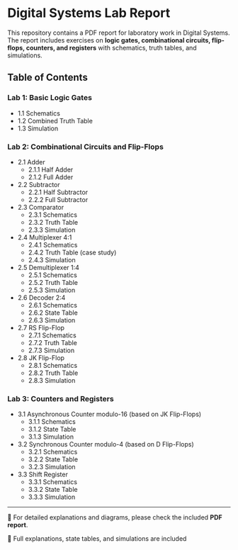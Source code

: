 # Digital Systems Lab Report

This repository contains a PDF report for laboratory work in Digital Systems.  
The report includes exercises on **logic gates, combinational circuits, flip-flops, counters, and registers** with schematics, truth tables, and simulations.

## Table of Contents

### Lab 1: Basic Logic Gates
- 1.1 Schematics  
- 1.2 Combined Truth Table  
- 1.3 Simulation  

### Lab 2: Combinational Circuits and Flip-Flops
- 2.1 Adder  
  - 2.1.1 Half Adder  
  - 2.1.2 Full Adder  
- 2.2 Subtractor  
  - 2.2.1 Half Subtractor  
  - 2.2.2 Full Subtractor  
- 2.3 Comparator  
  - 2.3.1 Schematics  
  - 2.3.2 Truth Table  
  - 2.3.3 Simulation  
- 2.4 Multiplexer 4:1  
  - 2.4.1 Schematics  
  - 2.4.2 Truth Table (case study)  
  - 2.4.3 Simulation  
- 2.5 Demultiplexer 1:4  
  - 2.5.1 Schematics  
  - 2.5.2 Truth Table  
  - 2.5.3 Simulation  
- 2.6 Decoder 2:4  
  - 2.6.1 Schematics  
  - 2.6.2 State Table  
  - 2.6.3 Simulation  
- 2.7 RS Flip-Flop  
  - 2.7.1 Schematics  
  - 2.7.2 Truth Table  
  - 2.7.3 Simulation  
- 2.8 JK Flip-Flop  
  - 2.8.1 Schematics  
  - 2.8.2 Truth Table  
  - 2.8.3 Simulation  

### Lab 3: Counters and Registers
- 3.1 Asynchronous Counter modulo-16 (based on JK Flip-Flops)  
  - 3.1.1 Schematics  
  - 3.1.2 State Table  
  - 3.1.3 Simulation  
- 3.2 Synchronous Counter modulo-4 (based on D Flip-Flops)  
  - 3.2.1 Schematics  
  - 3.2.2 State Table  
  - 3.2.3 Simulation  
- 3.3 Shift Register  
  - 3.3.1 Schematics  
  - 3.3.2 State Table  
  - 3.3.3 Simulation  

---

📄 For detailed explanations and diagrams, please check the included **PDF report**.














📄 Full explanations, state tables, and simulations are included

